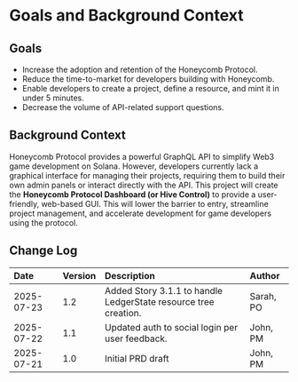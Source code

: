 # Goals and Background Context

## Goals
* Increase the adoption and retention of the Honeycomb Protocol.
* Reduce the time-to-market for developers building with Honeycomb.
* Enable developers to create a project, define a resource, and mint it in under 5 minutes.
* Decrease the volume of API-related support questions.

## Background Context
Honeycomb Protocol provides a powerful GraphQL API to simplify Web3 game development on Solana. However, developers currently lack a graphical interface for managing their projects, requiring them to build their own admin panels or interact directly with the API. This project will create the **Honeycomb Protocol Dashboard (or Hive Control)** to provide a user-friendly, web-based GUI. This will lower the barrier to entry, streamline project management, and accelerate development for game developers using the protocol.

## Change Log
| Date | Version | Description | Author |
| :--- | :--- | :--- | :--- |
| 2025-07-23 | 1.2 | Added Story 3.1.1 to handle LedgerState resource tree creation. | Sarah, PO |
| 2025-07-22 | 1.1 | Updated auth to social login per user feedback. | John, PM |
| 2025-07-21 | 1.0 | Initial PRD draft | John, PM |

